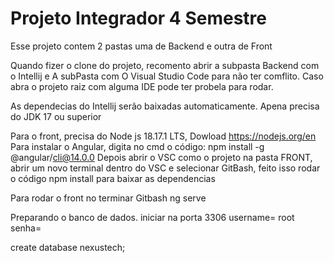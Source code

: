# Projeto Integrador 4 Semestre

Esse projeto contem 2 pastas uma de Backend e outra de Front 

Quando fizer o clone do projeto, recomento abrir a subpasta Backend com o Intellij e A subPasta com O Visual Studio Code para não ter comflito. 
Caso abra o projeto raiz com alguma IDE pode ter probela para rodar. 

As dependecias do Intellij serão baixadas automaticamente. Apena precisa do JDK 17 ou superior 

Para o front, precisa do Node js 18.17.1 LTS, Dowload <https://nodejs.org/en>
Para instalar o Angular, digita no cmd o código: npm install -g @angular/cli@14.0.0
Depois abrir o VSC como o projeto na pasta FRONT, abrir um novo terminal dentro do VSC e selecionar GitBash, feito isso rodar o código npm install para baixar as dependencias 

Para rodar o front no terminar Gitbash ng serve

Preparando o banco de dados. 
iniciar na porta 3306
username= root 
senha=

create database nexustech;
